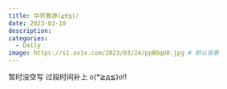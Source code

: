 ```yaml
---
title: 华农春游(≧∀≦)♪
date: 2023-03-10
description: 
categories:
  - Daily
image: https://s1.ax1x.com/2023/03/24/ppBDqU0.jpg # 默认背景
---
```


暂时没空写 过段时间补上 o(*≧д≦)o!!